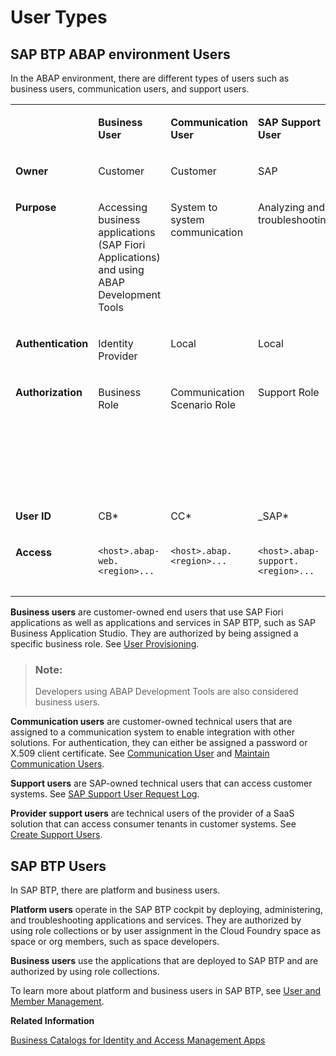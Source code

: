 <!-- loio1731f982edd24c669133255384bf45f9 -->

# User Types





<a name="loio1731f982edd24c669133255384bf45f9__section_edc_y4n_mrb"/>

## SAP BTP ABAP environment Users

In the ABAP environment, there are different types of users such as business users, communication users, and support users.


<table>
<tr>
<td valign="top">

 

</td>
<td valign="top">

**Business User**

</td>
<td valign="top">

**Communication User**

</td>
<td valign="top">

**SAP Support User**

</td>
<td valign="top">

**Provider Support User**

</td>
</tr>
<tr>
<td valign="top">

**Owner**

</td>
<td valign="top">

Customer

</td>
<td valign="top">

Customer

</td>
<td valign="top">

SAP

</td>
<td valign="top">

Provider

</td>
</tr>
<tr>
<td valign="top">

**Purpose**

</td>
<td valign="top">

Accessing business applications \(SAP Fiori Applications\) and using ABAP Development Tools

</td>
<td valign="top">

System to system communication

</td>
<td valign="top">

Analyzing and troubleshooting

</td>
<td valign="top">

Analyzing and troubleshooting consumer tenants

</td>
</tr>
<tr>
<td valign="top">

**Authentication**

</td>
<td valign="top">

Identity Provider

</td>
<td valign="top">

Local

</td>
<td valign="top">

Local

</td>
<td valign="top">

Local

</td>
</tr>
<tr>
<td valign="top">

**Authorization**

</td>
<td valign="top">

Business Role

</td>
<td valign="top">

Communication Scenario Role

</td>
<td valign="top">

Support Role

</td>
<td valign="top">

Access to Identity and Access Management and Communication Management apps

</td>
</tr>
<tr>
<td valign="top">

**User ID**

</td>
<td valign="top">

CB\*

</td>
<td valign="top">

CC\*

</td>
<td valign="top">

\_SAP\*

</td>
<td valign="top">

PS\*

</td>
</tr>
<tr>
<td valign="top">

**Access**

</td>
<td valign="top">

`<host>.abap-web.<region>...`

</td>
<td valign="top">

`<host>.abap.<region>...`

</td>
<td valign="top">

`<host>.abap-support.<region>...`

</td>
<td valign="top">

<host\>.abap-provider-web.<region\>

</td>
</tr>
</table>

**Business users** are customer-owned end users that use SAP Fiori applications as well as applications and services in SAP BTP, such as SAP Business Application Studio. They are authorized by being assigned a specific business role. See [User Provisioning](user-provisioning-ef52a68.md).

> ### Note:  
> Developers using ABAP Development Tools are also considered business users.

**Communication users** are customer-owned technical users that are assigned to a communication system to enable integration with other solutions. For authentication, they can either be assigned a password or X.509 client certificate. See [Communication User](https://help.sap.com/docs/abap-cloud/abap-integration-connectivity/communication-user) and [Maintain Communication Users](../50-administration-and-ops/maintain-communication-users-eef80dd.md).

**Support users** are SAP-owned technical users that can access customer systems. See [SAP Support User Request Log](../50-administration-and-ops/sap-support-user-request-log-934a027.md).

**Provider support users** are technical users of the provider of a SaaS solution that can access consumer tenants in customer systems. See [Create Support Users](https://help.sap.com/docs/help/d91c4152c3d74c12bc9bd4ed92681902/7a839f03916a491892e8997a79c67602.html?locale=en-US).



<a name="loio1731f982edd24c669133255384bf45f9__section_mst_1pn_mrb"/>

## SAP BTP Users

In SAP BTP, there are platform and business users.

**Platform users** operate in the SAP BTP cockpit by deploying, administering, and troubleshooting applications and services. They are authorized by using role collections or by user assignment in the Cloud Foundry space as space or org members, such as space developers.

**Business users** use the applications that are deployed to SAP BTP and are authorized by using role collections.

To learn more about platform and business users in SAP BTP, see [User and Member Management](https://help.sap.com/viewer/65de2977205c403bbc107264b8eccf4b/Cloud/en-US/cc1c676b43904066abb2a4838cbd0c37.html).

**Related Information**  


[Business Catalogs for Identity and Access Management Apps](../50-administration-and-ops/business-catalogs-for-identity-and-access-management-apps-9bbbfc7.md "Get an overview of available business role catalogs and their restrictions.")

